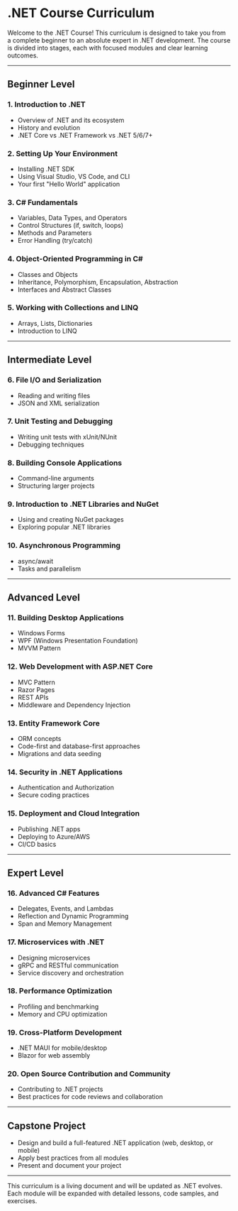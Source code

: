 # .NET Course Curriculum

Welcome to the .NET Course! This curriculum is designed to take you from a complete beginner to an absolute expert in .NET development. The course is divided into stages, each with focused modules and clear learning outcomes.

---

## Beginner Level

### 1. Introduction to .NET
- Overview of .NET and its ecosystem
- History and evolution
- .NET Core vs .NET Framework vs .NET 5/6/7+

### 2. Setting Up Your Environment
- Installing .NET SDK
- Using Visual Studio, VS Code, and CLI
- Your first "Hello World" application

### 3. C# Fundamentals
- Variables, Data Types, and Operators
- Control Structures (if, switch, loops)
- Methods and Parameters
- Error Handling (try/catch)

### 4. Object-Oriented Programming in C#
- Classes and Objects
- Inheritance, Polymorphism, Encapsulation, Abstraction
- Interfaces and Abstract Classes

### 5. Working with Collections and LINQ
- Arrays, Lists, Dictionaries
- Introduction to LINQ

---

## Intermediate Level

### 6. File I/O and Serialization
- Reading and writing files
- JSON and XML serialization

### 7. Unit Testing and Debugging
- Writing unit tests with xUnit/NUnit
- Debugging techniques

### 8. Building Console Applications
- Command-line arguments
- Structuring larger projects

### 9. Introduction to .NET Libraries and NuGet
- Using and creating NuGet packages
- Exploring popular .NET libraries

### 10. Asynchronous Programming
- async/await
- Tasks and parallelism

---

## Advanced Level

### 11. Building Desktop Applications
- Windows Forms
- WPF (Windows Presentation Foundation)
- MVVM Pattern

### 12. Web Development with ASP.NET Core
- MVC Pattern
- Razor Pages
- REST APIs
- Middleware and Dependency Injection

### 13. Entity Framework Core
- ORM concepts
- Code-first and database-first approaches
- Migrations and data seeding

### 14. Security in .NET Applications
- Authentication and Authorization
- Secure coding practices

### 15. Deployment and Cloud Integration
- Publishing .NET apps
- Deploying to Azure/AWS
- CI/CD basics

---

## Expert Level

### 16. Advanced C# Features
- Delegates, Events, and Lambdas
- Reflection and Dynamic Programming
- Span<T> and Memory Management

### 17. Microservices with .NET
- Designing microservices
- gRPC and RESTful communication
- Service discovery and orchestration

### 18. Performance Optimization
- Profiling and benchmarking
- Memory and CPU optimization

### 19. Cross-Platform Development
- .NET MAUI for mobile/desktop
- Blazor for web assembly

### 20. Open Source Contribution and Community
- Contributing to .NET projects
- Best practices for code reviews and collaboration

---

## Capstone Project

- Design and build a full-featured .NET application (web, desktop, or mobile)
- Apply best practices from all modules
- Present and document your project

---

This curriculum is a living document and will be updated as .NET evolves. Each module will be expanded with detailed lessons, code samples, and exercises.